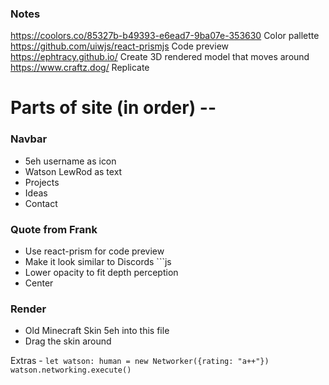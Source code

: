 ### Notes

https://coolors.co/85327b-b49393-e6ead7-9ba07e-353630 Color pallette
https://github.com/uiwjs/react-prismjs Code preview
https://ephtracy.github.io/ Create 3D rendered model that moves around
https://www.craftz.dog/ Replicate

# Parts of site (in order) --

### Navbar

- 5eh username as icon
- Watson LewRod as text
- Projects
- Ideas
- Contact

### Quote from Frank

- Use react-prism for code preview
- Make it look similar to Discords ```js
- Lower opacity to fit depth perception
- Center

### Render

- Old Minecraft Skin 5eh into this file
- Drag the skin around

Extras -
<code>let watson: human = new Networker({rating: "a++"})
watson.networking.execute()
</code>
